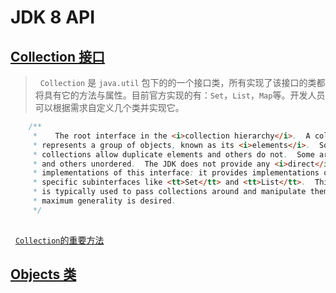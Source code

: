 # JDK 8 API

## [Collection 接口](jdk8/conllection.md)

>   `Collection` 是 `java.util` 包下的的一个接口类，所有实现了该接口的类都将具有它的方法与属性。目前官方实现的有：`Set`，`List`，`Map`等。开发人员可以根据需求自定义几个类并实现它。
  
``` java 
    /**
     *    The root interface in the <i>collection hierarchy</i>.  A collection
     * represents a group of objects, known as its <i>elements</i>.  Some
     * collections allow duplicate elements and others do not.  Some are ordered
     * and others unordered.  The JDK does not provide any <i>direct</i>
     * implementations of this interface: it provides implementations of more
     * specific subinterfaces like <tt>Set</tt> and <tt>List</tt>.  This interface
     * is typically used to pass collections around and manipulate them where
     * maximum generality is desired.
     */
 
 ```
   [`Collection`的重要方法](jdk8/conllection.md) 


## [Objects 类](jdk8/objects.md)


